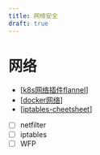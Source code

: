 ```yaml
---
title: 网络安全
draft: true
---
```


# 网络

- [[k8s网络插件flannel]]
- [[docker网络]]
- [[iptables-cheetsheet]]
- [ ] netfilter
- [ ] iptables
- [ ] WFP

[//begin]: # "Autogenerated link references for markdown compatibility"
[k8s网络插件flannel]: ../工具/k8s/k8s%E7%BD%91%E7%BB%9C%E6%8F%92%E4%BB%B6flannel "k8s网络插件flannel"
[docker网络]: ../工具/docker/docker%E7%BD%91%E7%BB%9C "docker网络"
[iptables-cheetsheet]: ../../../en/docs/cheetsheets/iptables-cheetsheet "iptables-cheetsheet"
[//end]: # "Autogenerated link references"
